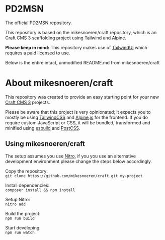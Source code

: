 # PD2MSN
The official PD2MSN repository.

This repository is based on the mikesnoeren/craft repository, which is an Craft CMS 3 scaffolding project using Tailwind and Alpine. 

**Please keep in mind:** This repository makes use of [TailwindUI](https://tailwindui.com/) which requires a paid licensed to use.

Below is the entire intact, unmodified README.md from mikesnoeren/craft


# About mikesnoeren/craft

This repository was created to provide an easy starting point for your new [Craft CMS 3](https://github.com/craftcms/cms) projects.

Please be aware that this project is very opinionated; it expects you to mostly be using [TailwindCSS](https://github.com/tailwindlabs/tailwindcss) and [Alpine.js](https://github.com/alpinejs/alpine) for the frontend. 
If you do require custom JavaScript or CSS, it will be bundled, transformed and minified using [esbuild](https://github.com/evanw/esbuild) and [PostCSS](https://github.com/postcss/postcss).

## Using mikesnoeren/craft
The setup assumes you use [Nitro](https://github.com/craftcms/nitro), if you you use an alternative development environment please change the steps below accordingly.

Copy the repository: <br>
```git clone https://github.com/mikesnoeren/craft.git my-project``` 

Install dependencies: <br>
```composer install && npm install```

Setup Nitro: <br>
```nitro add```

Build the project: <br>
```npm run build```

Start developing: <br>
```npm run watch```